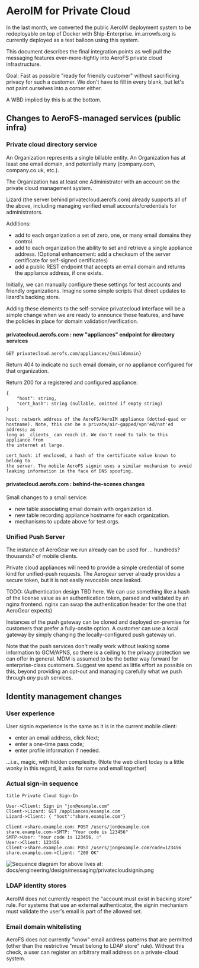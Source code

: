 # AeroIM for Private Cloud

In the last month, we converted the public AeroIM deployment system to be
redeployable on top of Docker with Ship-Enterprise. im.arrowfs.org is currently
deployed as a test balloon using this system.

This document describes the final integration points as well pull the messaging
features ever-more-tightly into AeroFS private cloud infrastructure.

Goal: Fast as possible "ready for friendly customer" without sacrificing
privacy for such a customer. We don't have to fill in every blank, but let's
not paint ourselves into a corner either.

A WBD implied by this is at the bottom.


## Changes to AeroFS-managed services (public infra)

### Private cloud directory service

An Organization represents a single billable entity. An Organization has at
least one email domain, and potentially many (company.com, company.co.uk,
etc.).

The Organization has at least one Administrator with an account on the private
cloud management system.

Lizard (the server behind privatecloud.aerofs.com) already supports all of the
above, including managing verified email accounts/credentials for
administrators.

Additions:

 - add to each organization a set of zero, one, or many email domains they
   control.
 - add to each organization the ability to set and retrieve a single appliance
   address. (Optional enhancement: add a checksum of the server certificate for
   self-signed certificates)
 - add a public REST endpoint that accepts an email domain and returns the appliance address, if one exists.

Initially, we can manually configure these settings for test accounts and
friendly organizations. Imagine some simple scripts that direct updates to
lizard's backing store.

Adding these elements to the self-service privatecloud interface will be a
simple change when we are ready to announce these features, and have the
policies in place for domain validation/verification.


#### privatecloud.aerofs.com : new "appliances" endpoint for directory services

    GET privatecloud.aerofs.com/appliances/{maildomain}

Return 404 to indicate no such email domain, or no appliance configured for
that organization.

Return 200 for a registered and configured appliance:

    {
        "host": string,
        "cert_hash": string (nullable, omitted if empty string)
    }

    host: network address of the AeroFS/AeroIM appliance (dotted-quad or
    hostname). Note, this can be a private/air-gapped/vpn'ed/nat'ed address; as
    long as _clients_ can reach it. We don't need to talk to this appliance from
    the internet at large.

    cert_hash: if enclosed, a hash of the certificate value known to belong to
    the server. The mobile AeroFS signin uses a similar mechanism to avoid
    leaking information in the face of DNS spoofing.

#### privatecloud.aerofs.com : behind-the-scenes changes

Small changes to a small service:

 - new table associating email domain with organization id.
 - new table recording appliance hostname for each organization.
 - mechanisms to update above for test orgs.


### Unified Push Server

The instance of AeroGear we run already can be used for ... hundreds?
thousands? of mobile clients.

Private cloud appliances will need to provide a simple credential of some kind
for unified-push requests. The Aerogear server already provides a secure token,
but it is not easily revocable once leaked.

TODO: (Authentication design TBD here. We can use something like a hash of the
license value as an authentication token, parsed and validated by an nginx
frontend. nginx can swap the authentication header for the one that AeroGear
expects)

Instances of the push gateway can be cloned and deployed on-premise for
customers that prefer a fully-onsite option. A customer can use a local gateway
by simply changing the locally-configured push gateway uri.

Note that the push services don't really work without leaking some information
to GCM/APNS, so there is a ceiling to the privacy protection we can offer in
general. MDM is assumed to be the better way forward for enterprise-class
customers. Suggest we spend as little effort as possible on this, beyond
providing an opt-out and managing carefully what we push through _any_ push
services.


## Identity management changes

### User experience

User signin experience is the same as it is in the current mobile client:

 - enter an email address, click Next;
 - enter a one-time pass code;
 - enter profile information if needed.

...i.e., magic, with hidden complexity. (Note the web client today is a little wonky
in this regard, it asks for name and email together)

### Actual sign-in sequence

    title Private Cloud Sign-In

    User->Client: Sign in "jon@example.com"
    Client->Lizard: GET /appliances/example.com
    Lizard->Client: { "host":"share.example.com"}

    Client->share.example.com: POST /users/jon@example.com
    share.example.com->SMTP: "Your code is 123456"
    SMTP->User: "Your code is 123456, ☃"
    User->Client: 123456
    Client->share.example.com: POST /users/jon@example.com?code=123456
    share.example.com->Client: "200 OK"


![Sequence diagram for above lives at: docs/engineering/design/messaging/privatecloudsignin.png](http://www.websequencediagrams.com/cgi-bin/cdraw?lz=dGl0bGUgUHJpdmF0ZSBDbG91ZCBTaWduLUluCgpVc2VyLT5DbGllbnQ6ABIFIGluICJqb25AZXhhbXBsZS5jb20iCgAcBi0-TGl6YXJkOiBHRVQgL2FwcGxpYW5jZXMvACILCgAeBgBMCnsgImhvc3QiOiJzaGFyZS4ATQx9CgBSCQAMETogUE9TVCAvdXNlcnMvAIEEDwoAOxEtPlNNVFA6ICJZb3VyIGNvZGUgaXMgMTIzNDU2IgpTTVRQLT5Vc2VyAAwWLCDimIMiAIIBDwA3BgBrNz9jb2RlPQA8BwCBGxMAgm0IIjIwMCBPSyIKCg&s=vs2010)


### LDAP identity stores

AeroIM does not currently respect the "account must exist in backing store"
rule. For systems that use an external authenticator, the signin mechanism must
validate the user's email is part of the allowed set.


### Email domain whitelisting

AeroFS does not currently "know" email address patterns that are permitted
(other than the restrictive "must belong to LDAP store" rule). Without this
check, a user can register an arbitrary mail address on a private-cloud system.

